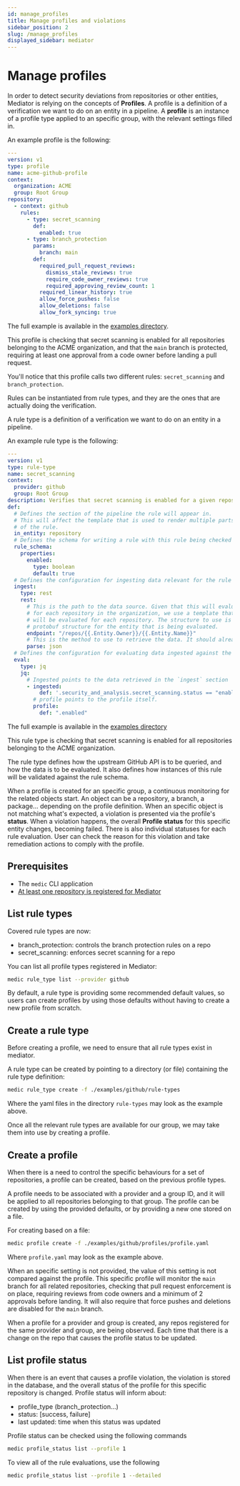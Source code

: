 ```yaml
---
id: manage_profiles
title: Manage profiles and violations
sidebar_position: 2
slug: /manage_profiles
displayed_sidebar: mediator
---
```


# Manage profiles

In order to detect security deviations from repositories or other entities, Mediator is relying on the concepts of **Profiles**.
A profile is a definition of a verification we want to do on an entity in a pipeline.
A **profile** is an instance of a profile type applied to an specific group, with the relevant settings filled in.

An example profile is the following:

```yaml
---
version: v1
type: profile
name: acme-github-profile
context:
  organization: ACME
  group: Root Group
repository:
  - context: github
    rules:
      - type: secret_scanning
        def:
          enabled: true
      - type: branch_protection
        params:
          branch: main
        def:
          required_pull_request_reviews:
            dismiss_stale_reviews: true
            require_code_owner_reviews: true
            required_approving_review_count: 1
          required_linear_history: true
          allow_force_pushes: false
          allow_deletions: false
          allow_fork_syncing: true
```

The full example is available in the [examples directory](https://github.com/stacklok/mediator/blob/main/examples/github/profiles/profile.yaml).

This profile is checking that secret scanning is enabled for all repositories belonging to the ACME organization,
and that the `main` branch is protected, requiring at least one approval from a code owner before landing a pull request.

You'll notice that this profile calls two different rules: `secret_scanning` and `branch_protection`.

Rules can be instantiated from rule types, and they are the ones that are actually doing the verification.

A rule type is a definition of a verification we want to do on an entity in a pipeline.

An example rule type is the following:

```yaml
---
version: v1
type: rule-type
name: secret_scanning
context:
  provider: github
  group: Root Group
description: Verifies that secret scanning is enabled for a given repository.
def:
  # Defines the section of the pipeline the rule will appear in.
  # This will affect the template that is used to render multiple parts
  # of the rule.
  in_entity: repository
  # Defines the schema for writing a rule with this rule being checked
  rule_schema:
    properties:
      enabled:
        type: boolean
        default: true
  # Defines the configuration for ingesting data relevant for the rule
  ingest:
    type: rest
    rest:
      # This is the path to the data source. Given that this will evaluate
      # for each repository in the organization, we use a template that
      # will be evaluated for each repository. The structure to use is the
      # protobuf structure for the entity that is being evaluated.
      endpoint: "/repos/{{.Entity.Owner}}/{{.Entity.Name}}"
      # This is the method to use to retrieve the data. It should already default to JSON
      parse: json
  # Defines the configuration for evaluating data ingested against the given profile
  eval:
    type: jq
    jq:
      # Ingested points to the data retrieved in the `ingest` section
      - ingested:
          def: '.security_and_analysis.secret_scanning.status == "enabled"'
        # profile points to the profile itself.
        profile:
          def: ".enabled"

```

The full example is available in the [examples directory](https://github.com/stacklok/mediator/tree/main/examples/github/rule-types)

This rule type is checking that secret scanning is enabled for all repositories belonging to the ACME organization.

The rule type defines how the upstream GitHub API is to be queried, and how the data is to be evaluated.
It also defines how instances of this rule will be validated against the rule schema.

When a profile is created for an specific group, a continuous monitoring for the related objects start. An object can be a repository,
a branch, a package... depending on the profile definition. When an specific object is not matching what's expected,
a violation is presented via the profile's **status**. When a violation happens, the overall **Profile status** for this specific entity changes,
becoming failed. There is also individual statuses for each rule evaluation. User can check the reason for this violation and take remediation
actions to comply with the profile.

## Prerequisites

- The `medic` CLI application
- [At least one repository is registered for Mediator](../getting_started/register_repos.md)

## List rule types

Covered rule types are now:

- branch_protection: controls the branch protection rules on a repo
- secret_scanning: enforces secret scanning for a repo

You can list all profile types registered in Mediator:

```bash
medic rule_type list --provider github
```

By default, a rule type is providing some recommended default values, so users can create profiles
by using those defaults without having to create a new profile from scratch.

## Create a rule type

Before creating a profile, we need to ensure that all rule types exist in mediator.

A rule type can be created by pointing to a directory (or file) containing the rule type definition:

```bash
medic rule_type create -f ./examples/github/rule-types
```

Where the yaml files in the directory `rule-types` may look as the example above.

Once all the relevant rule types are available for our group, we may take them into use
by creating a profile.

## Create a profile

When there is a need to control the specific behaviours for a set of repositories, a profile can be
created, based on the previous profile types.

A profile needs to be associated with a provider and a group ID, and it will be applied to all
repositories belonging to that group.
The profile can be created by using the provided defaults, or by providing a new one stored on a file.

For creating based on a file:

```bash
medic profile create -f ./examples/github/profiles/profile.yaml
```

Where `profile.yaml` may look as the example above.

When an specific setting is not provided, the value of this setting is not compared against the profile.
This specific profile will monitor the `main` branch for all related repositories, checking that pull request enforcement is on
place, requiring reviews from code owners and a minimum of 2 approvals before landing. It will also require
that force pushes and deletions are disabled for the `main` branch.

When a profile for a provider and group is created, any repos registered for the same provider and group,
are being observed. Each time that there is a change on the repo that causes the profile status to be updated.

## List profile status

When there is an event that causes a profile violation, the violation is stored in the database, and the
overall status of the profile for this specific repository is changed.
Profile status will inform about:

- profile_type (branch_protection...)
- status: [success, failure]
- last updated: time when this status was updated

Profile status can be checked using the following commands

```bash
medic profile_status list --profile 1
```

To view all of the rule evaluations, use the following

```bash
medic profile_status list --profile 1 --detailed
```
